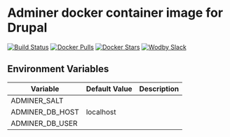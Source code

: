 # Adminer docker container image for Drupal

[![Build Status](https://travis-ci.org/wodby/adminer.svg?branch=master)](https://travis-ci.org/wodby/adminer)
[![Docker Pulls](https://img.shields.io/docker/pulls/wodby/adminer.svg)](https://hub.docker.com/r/wodby/adminer)
[![Docker Stars](https://img.shields.io/docker/stars/wodby/adminer.svg)](https://hub.docker.com/r/wodby/adminer)
[![Wodby Slack](http://slack.wodby.com/badge.svg)](http://slack.wodby.com)

## Environment Variables

| Variable | Default Value | Description |
| -------- | ------------- | ----------- |
| ADMINER_SALT    |           | |
| ADMINER_DB_HOST | localhost | |
| ADMINER_DB_USER |           | |

